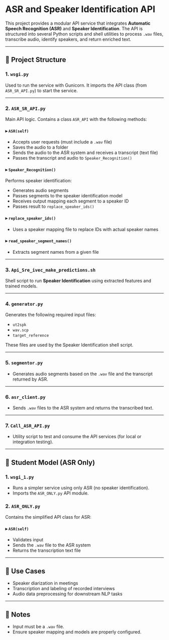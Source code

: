 # ASR and Speaker Identification API

This project provides a modular API service that integrates **Automatic Speech Recognition (ASR)** and **Speaker Identification**. The API is structured into several Python scripts and shell utilities to process `.wav` files, transcribe audio, identify speakers, and return enriched text.

---

## 📁 Project Structure

### 1. `wsgi.py`
Used to run the service with Gunicorn. It imports the API class (from `ASR_SR_API.py`) to start the service.

---

### 2. `ASR_SR_API.py`
Main API logic. Contains a class `ASR_API` with the following methods:

#### ▸ `ASR(self)`
- Accepts user requests (must include a `.wav` file)
- Saves the audio to a folder
- Sends the audio to the ASR system and receives a transcript (text file)
- Passes the transcript and audio to `Speaker_Recognition()`

#### ▸ `Speaker_Recognition()`
Performs speaker identification:
- Generates audio segments
- Passes segments to the speaker identification model
- Receives output mapping each segment to a speaker ID
- Passes result to `replace_speaker_ids()`

#### ▸ `replace_speaker_ids()`
- Uses a speaker mapping file to replace IDs with actual speaker names

#### ▸ `read_speaker_segment_names()`
- Extracts segment names from a given file

---

### 3. `Api_Sre_ivec_make_predictions.sh`
Shell script to run **Speaker Identification** using extracted features and trained models.

---

### 4. `generator.py`
Generates the following required input files:
- `ut2spk`
- `wav.scp`
- `target_reference`

These files are used by the Speaker Identification shell script.

---

### 5. `segmentor.py`
- Generates audio segments based on the `.wav` file and the transcript returned by ASR.

---

### 6. `asr_client.py`
- Sends `.wav` files to the ASR system and returns the transcribed text.

---

### 7. `Call_ASR_API.py`
- Utility script to test and consume the API services (for local or integration testing).

---

## 📁 Student Model (ASR Only)

### 1. `wsgi_1.py`
- Runs a simpler service using only ASR (no speaker identification).
- Imports the `ASR_ONLY.py` API module.

### 2. `ASR_ONLY.py`
Contains the simplified API class for ASR:

#### ▸ `ASR(self)`
- Validates input
- Sends the `.wav` file to the ASR system
- Returns the transcription text file

---

## 🚀 Use Cases

- Speaker diarization in meetings
- Transcription and labeling of recorded interviews
- Audio data preprocessing for downstream NLP tasks

---

## 🧪 Notes
- Input must be a `.wav` file.
- Ensure speaker mapping and models are properly configured.

